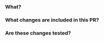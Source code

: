 
<!--
Thanks for opening a pull request!
If this is your first pull request you can find detailed information on how 
to contribute here:
  * [贡献规范](https://github.com/datawhalechina/whale-starry/blob/main/stl/README.md#4%E8%A7%84%E8%8C%83)

Rename your pr title:
    [Team_Task]: Your Custom Title.

-->

### What?

<!--
- brief: 描述本次pr的内容简介
- author: 作者 
-->

### What changes are included in this PR?

<!--
当前pr包含了哪些文件变更?
-->

### Are these changes tested?

<!--
是否对编写的代码进行过测试？
或者
是否对学习的开源项目测试？
-->